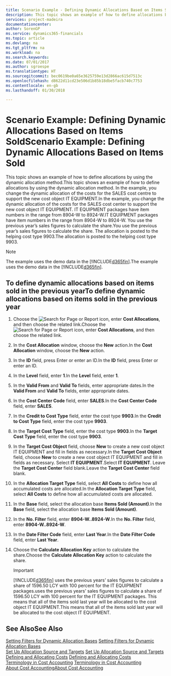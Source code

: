 ```yaml
---
title: Scenario Example - Defining Dynamic Allocations Based on Items Sold | Microsoft Docs
description: This topic shows an example of how to define allocations by using the dynamic allocation method.
services: project-madeira
documentationcenter: 
author: SorenGP
ms.service: dynamics365-financials
ms.topic: article
ms.devlang: na
ms.tgt_pltfrm: na
ms.workload: na
ms.search.keywords: 
ms.date: 07/01/2017
ms.author: sgroespe
ms.translationtype: HT
ms.sourcegitcommit: bec0619be0a65e3625759e13d2866ac615d7513c
ms.openlocfilehash: d8622d11cd23e506d1b85b18dbe5facb740c7753
ms.contentlocale: en-gb
ms.lasthandoff: 01/30/2018

---
```

# <a name="scenario-example-defining-dynamic-allocations-based-on-items-sold"></a><span data-ttu-id="f87b0-103">Scenario Example: Defining Dynamic Allocations Based on Items Sold</span><span class="sxs-lookup"><span data-stu-id="f87b0-103">Scenario Example: Defining Dynamic Allocations Based on Items Sold</span></span>
<span data-ttu-id="f87b0-104">This topic shows an example of how to define allocations by using the dynamic allocation method.</span><span class="sxs-lookup"><span data-stu-id="f87b0-104">This topic shows an example of how to define allocations by using the dynamic allocation method.</span></span> <span data-ttu-id="f87b0-105">In the example, you change the dynamic allocation of the costs for the SALES cost centre to support the new cost object IT EQUIPMENT.</span><span class="sxs-lookup"><span data-stu-id="f87b0-105">In the example, you change the dynamic allocation of the costs for the SALES cost center to support the new cost object IT EQUIPMENT.</span></span> <span data-ttu-id="f87b0-106">IT EQUIPMENT packages have item numbers in the range from 8904-W to 8924-W.</span><span class="sxs-lookup"><span data-stu-id="f87b0-106">IT EQUIPMENT packages have item numbers in the range from 8904-W to 8924-W.</span></span> <span data-ttu-id="f87b0-107">You use the previous year’s sales figures to calculate the share.</span><span class="sxs-lookup"><span data-stu-id="f87b0-107">You use the previous year’s sales figures to calculate the share.</span></span> <span data-ttu-id="f87b0-108">The allocation is posted to the helping cost type 9903.</span><span class="sxs-lookup"><span data-stu-id="f87b0-108">The allocation is posted to the helping cost type 9903.</span></span>  

> [!NOTE]  
>  <span data-ttu-id="f87b0-109">The example uses the demo data in the [!INCLUDE[d365fin](includes/d365fin_md.md)].</span><span class="sxs-lookup"><span data-stu-id="f87b0-109">The example uses the demo data in the [!INCLUDE[d365fin](includes/d365fin_md.md)].</span></span>  

## <a name="to-define-dynamic-allocations-based-on-items-sold-in-the-previous-year"></a><span data-ttu-id="f87b0-110">To define dynamic allocations based on items sold in the previous year</span><span class="sxs-lookup"><span data-stu-id="f87b0-110">To define dynamic allocations based on items sold in the previous year</span></span>  

1.  <span data-ttu-id="f87b0-111">Choose the ![Search for Page or Report](media/ui-search/search_small.png "Search for Page or Report icon") icon, enter **Cost Allocations**, and then choose the related link.</span><span class="sxs-lookup"><span data-stu-id="f87b0-111">Choose the ![Search for Page or Report](media/ui-search/search_small.png "Search for Page or Report icon") icon, enter **Cost Allocations**, and then choose the related link.</span></span>  
2.  <span data-ttu-id="f87b0-112">In the **Cost Allocation** window, choose the **New** action.</span><span class="sxs-lookup"><span data-stu-id="f87b0-112">In the **Cost Allocation** window, choose the **New** action.</span></span>  
3.  <span data-ttu-id="f87b0-113">In the **ID** field, press Enter or enter an ID.</span><span class="sxs-lookup"><span data-stu-id="f87b0-113">In the **ID** field, press Enter or enter an ID.</span></span>  
4.  <span data-ttu-id="f87b0-114">In the **Level** field, enter **1**.</span><span class="sxs-lookup"><span data-stu-id="f87b0-114">In the **Level** field, enter **1**.</span></span>  
5.  <span data-ttu-id="f87b0-115">In the **Valid From** and **Valid To** fields, enter appropriate dates.</span><span class="sxs-lookup"><span data-stu-id="f87b0-115">In the **Valid From** and **Valid To** fields, enter appropriate dates.</span></span>  
6.  <span data-ttu-id="f87b0-116">In the **Cost Center Code** field, enter **SALES**.</span><span class="sxs-lookup"><span data-stu-id="f87b0-116">In the **Cost Center Code** field, enter **SALES**.</span></span>  
7.  <span data-ttu-id="f87b0-117">In the **Credit to Cost Type** field, enter the cost type **9903**.</span><span class="sxs-lookup"><span data-stu-id="f87b0-117">In the **Credit to Cost Type** field, enter the cost type **9903**.</span></span>  
8.  <span data-ttu-id="f87b0-118">In the **Target Cost Type** field, enter the cost type **9903**.</span><span class="sxs-lookup"><span data-stu-id="f87b0-118">In the **Target Cost Type** field, enter the cost type **9903**.</span></span>  
9. <span data-ttu-id="f87b0-119">In the **Target Cost Object** field, choose **New** to create a new cost object IT EQUIPMENT and fill in fields as necessary.</span><span class="sxs-lookup"><span data-stu-id="f87b0-119">In the **Target Cost Object** field, choose **New** to create a new cost object IT EQUIPMENT and fill in fields as necessary.</span></span> <span data-ttu-id="f87b0-120">Select **IT EQUIPMENT**.</span><span class="sxs-lookup"><span data-stu-id="f87b0-120">Select **IT EQUIPMENT**.</span></span> <span data-ttu-id="f87b0-121">Leave the **Target Cost Center** field blank.</span><span class="sxs-lookup"><span data-stu-id="f87b0-121">Leave the **Target Cost Center** field blank.</span></span>  
10. <span data-ttu-id="f87b0-122">In the **Allocation Target Type** field, select **All Costs** to define how all accumulated costs are allocated.</span><span class="sxs-lookup"><span data-stu-id="f87b0-122">In the **Allocation Target Type** field, select **All Costs** to define how all accumulated costs are allocated.</span></span>  
11. <span data-ttu-id="f87b0-123">In the **Base** field, select the allocation base **Items Sold (Amount)**.</span><span class="sxs-lookup"><span data-stu-id="f87b0-123">In the **Base** field, select the allocation base **Items Sold (Amount)**.</span></span>  
12. <span data-ttu-id="f87b0-124">In the **No. Filter** field, enter **8904-W..8924-W**.</span><span class="sxs-lookup"><span data-stu-id="f87b0-124">In the **No. Filter** field, enter **8904-W..8924-W**.</span></span>  
13. <span data-ttu-id="f87b0-125">In the **Date Filter Code** field, enter **Last Year**.</span><span class="sxs-lookup"><span data-stu-id="f87b0-125">In the **Date Filter Code** field, enter **Last Year**.</span></span>  
14. <span data-ttu-id="f87b0-126">Choose the **Calculate Allocation Key** action to calculate the share.</span><span class="sxs-lookup"><span data-stu-id="f87b0-126">Choose the **Calculate Allocation Key** action to calculate the share.</span></span>  

    > [!IMPORTANT]  
    >  [!INCLUDE[d365fin](includes/d365fin_md.md)] <span data-ttu-id="f87b0-127"> uses the previous years’ sales figures to calculate a share of 1596.50 LCY with 100 percent for the IT EQUIPMENT packages.</span><span class="sxs-lookup"><span data-stu-id="f87b0-127">uses the previous years’ sales figures to calculate a share of 1596.50 LCY with 100 percent for the IT EQUIPMENT packages.</span></span> <span data-ttu-id="f87b0-128">This means that all of the items sold last year will be allocated to the cost object IT EQUIPMENT.</span><span class="sxs-lookup"><span data-stu-id="f87b0-128">This means that all of the items sold last year will be allocated to the cost object IT EQUIPMENT.</span></span>  

## <a name="see-also"></a><span data-ttu-id="f87b0-129">See Also</span><span class="sxs-lookup"><span data-stu-id="f87b0-129">See Also</span></span>  
 <span data-ttu-id="f87b0-130">[Setting Filters for Dynamic Allocation Bases](finance-setting-filters-for-dynamic-allocation-bases.md) </span><span class="sxs-lookup"><span data-stu-id="f87b0-130">[Setting Filters for Dynamic Allocation Bases](finance-setting-filters-for-dynamic-allocation-bases.md) </span></span>  
 <span data-ttu-id="f87b0-131">[Set Up Allocation Source and Targets](finance-how-to-set-up-allocation-source-and-targets.md) </span><span class="sxs-lookup"><span data-stu-id="f87b0-131">[Set Up Allocation Source and Targets](finance-how-to-set-up-allocation-source-and-targets.md) </span></span>  
 <span data-ttu-id="f87b0-132">[Defining and Allocating Costs](finance-define-and-allocate-costs.md) </span><span class="sxs-lookup"><span data-stu-id="f87b0-132">[Defining and Allocating Costs](finance-define-and-allocate-costs.md) </span></span>  
 <span data-ttu-id="f87b0-133">[Terminology in Cost Accounting](finance-terminology-in-cost-accounting.md) </span><span class="sxs-lookup"><span data-stu-id="f87b0-133">[Terminology in Cost Accounting](finance-terminology-in-cost-accounting.md) </span></span>  
 [<span data-ttu-id="f87b0-134">About Cost Accounting</span><span class="sxs-lookup"><span data-stu-id="f87b0-134">About Cost Accounting</span></span>](finance-about-cost-accounting.md)

